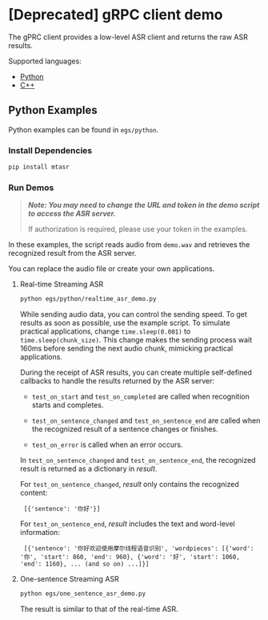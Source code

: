 # [Deprecated] gRPC client demo

The gPRC client provides a low-level ASR client and returns the raw ASR results.

Supported languages:

- [Python](https://github.com/yiliu-mt/mtasr_examples/tree/main/grpc/egs/python)
- [C++](https://github.com/yiliu-mt/mtasr_examples_cpp)

## Python Examples

Python examples can be found in `egs/python`.

### Install Dependencies

```bash
pip install mtasr
```

### Run Demos

> ***Note: You may need to change the URL and token in the demo script to access the ASR server.***
>
> If authorization is required, please use your token in the examples.

In these examples, the script reads audio from `demo.wav` and retrieves the recognized result from the ASR server.

You can replace the audio file or create your own applications.

1. Real-time Streaming ASR

    ```bash
    python egs/python/realtime_asr_demo.py
    ```

    While sending audio data, you can control the sending speed. To get results as soon as possible, use the example script. To simulate practical applications, change `time.sleep(0.001)` to `time.sleep(chunk_size)`. This change makes the sending process wait 160ms before sending the next audio chunk, mimicking practical applications.

    During the receipt of ASR results, you can create multiple self-defined callbacks to handle the results returned by the ASR server:

    - `test_on_start` and `test_on_completed` are called when recognition starts and completes.
    
    - `test_on_sentence_changed` and `test_on_sentence_end` are called when the recognized result of a sentence changes or finishes.

    - `test_on_error` is called when an error occurs.

    In `test_on_sentence_changed` and `test_on_sentence_end`, the recognized result is returned as a dictionary in *result*.

    For `test_on_sentence_changed`, *result* only contains the recognized content:

        [{'sentence': '你好'}]

    For `test_on_sentence_end`, *result* includes the text and word-level information:

        [{'sentence': '你好欢迎使用摩尔线程语音识别', 'wordpieces': [{'word': '你', 'start': 860, 'end': 960}, {'word': '好', 'start': 1060, 'end': 1160}, ... (and so on) ...]}]

2. One-sentence Streaming ASR

    ```bash
    python egs/one_sentence_asr_demo.py
    ```

    The result is similar to that of the real-time ASR.
